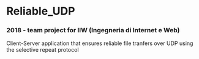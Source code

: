 # Reliable_UDP
### 2018 - team project for IIW (Ingegneria di Internet e Web)
Client-Server application that ensures reliable file tranfers over UDP using the selective repeat protocol
